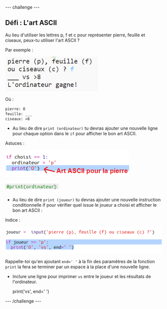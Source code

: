 \--- challenge \---

## Défi : L'art ASCII

Au lieu d'utiliser les lettres p, f et c pour représenter pierre, feuille et ciseaux, peux-tu utiliser l'art ASCII ?

Par exemple :

![capture d'écran](images/rps-ascii-challenge.png)

Où :

    pierre: O
    feuille: ___
    ciseaux: >8
    

+ Au lieu de dire `print (ordinateur)` tu devras ajouter une nouvelle ligne pour chaque option dans le `if` pour afficher le bon art ASCII. 

Astuces :

![capture d'écran](images/rps-ascii-rock.png)

![capture d'écran](images/rps-comment-computer.png)

+ Au lieu de dire `print (joueur)` tu devras ajouter une nouvelle instruction conditionnelle if pour vérifier quel issue le joueur a choisi et afficher le bon art ASCII :

Indice :

![capture d'écran](images/rps-player-ascii.png)

Rappelle-toi qu'en ajoutant `end=' '` à la fin des paramètres de la fonction `print` la fera se terminer par un espace à la place d'une nouvelle ligne.

+ Inclure une ligne pour imprimer `vs` entre le joueur et les résultats de l'ordinateur.

    print('vs', end=' ')
    

\--- /challenge \---